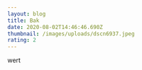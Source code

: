 ```yaml
---
layout: blog
title: Bak
date: 2020-08-02T14:46:46.690Z
thumbnail: /images/uploads/dscn6937.jpeg
rating: 2
---
```

wert